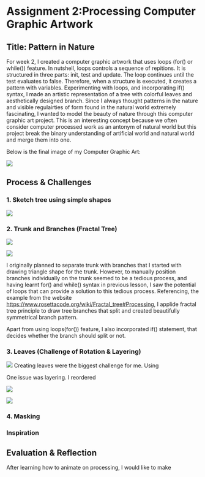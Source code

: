 # Assignment 2:Processing Computer Graphic Artwork 

## Title: Pattern in Nature 


For week 2, I created a computer graphic artwork that uses loops (for() or while()) feature. In nutshell, loops controls a sequence of repitions. It is structured in three parts: init, test and update. The loop continues until the test evaluates to false. Therefore, when a structure is executed, it creates a pattern with variables. Experimenting with loops, and incorporating if() syntax, I made an artistic representation of a tree with colorful leaves and aesthetically designed branch. Since I always thought patterns in the nature and visible regulairties of form found in the natural world extremely fascinating, I wanted to model the beauty of nature through this computer graphic art project. This is an interesting concept because we often consider computer processed work as an antonym of natural world but this project break the binary understanding of artificial world and natural world and merge them into one. 

Below is the final image of my Computer Graphic Art: 

![](Images/SoojinComputerArt.png)



## Process & Challenges

### 1. Sketch tree using simple shapes 

![](Images/Brainstorm.jpg) 

### 2. Trunk and Branches (Fractal Tree)
![](Images/trunkProgress.png)

![](Images/branchProgress.png)

I originally planned to separate trunk with branches that I started with drawing triangle shape for the trunk. However, to manually position branches individually on the trunk seemed to be a tedious process, and having learnt for() and while() syntax in previous lesson, I saw the potential of loops that can provide a solution to this tedious process. Referencing, the example from the website https://www.rosettacode.org/wiki/Fractal_tree#Processing, I applide fractal tree principle to draw tree branches that split and created beautifully symmetrical branch pattern. 

Apart from using loops(for()) feature, I also incorporated if() statement, that decides whether the branch should split or not. 

### 3. Leaves (Challenge of Rotation & Layering)

![](Images/leavesProgress1.png)
Creating leaves were the biggest challenge for me. Using 

One issue was layering. I reordered 

![](Images/leavesProgress2.png)

![](Images/finalProgress2.png)

### 4. Masking 

[](Images/SoojinComputerArt.png)



### Inspiration

## Evaluation & Reflection 

After learning how to animate on processing, I would like to make 



